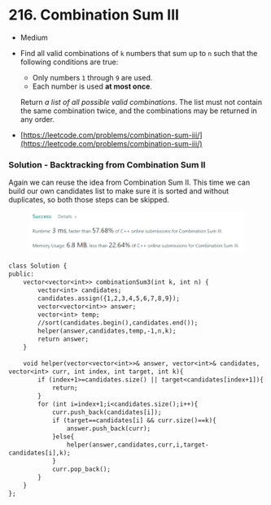 # 216. Combination Sum III

* Medium
*   Find all valid combinations of `k` numbers that sum up to `n` such that the following conditions are true:

    * Only numbers `1` through `9` are used.
    * Each number is used **at most once**.

    Return _a list of all possible valid combinations_. The list must not contain the same combination twice, and the combinations may be returned in any order.
* [https://leetcode.com/problems/combination-sum-iii/](https://leetcode.com/problems/combination-sum-iii/)

### Solution - Backtracking from Combination Sum II

Again we can reuse the idea from Combination Sum II. This time we can build our own candidates list to make sure it is sorted and without duplicates, so both those steps can be skipped.&#x20;

<figure><img src="../.gitbook/assets/image (3) (3).png" alt=""><figcaption></figcaption></figure>

```
class Solution {
public:
    vector<vector<int>> combinationSum3(int k, int n) { 
        vector<int> candidates;
        candidates.assign({1,2,3,4,5,6,7,8,9});
        vector<vector<int>> answer;
        vector<int> temp;
        //sort(candidates.begin(),candidates.end());
        helper(answer,candidates,temp,-1,n,k);
        return answer;
    }
    
    void helper(vector<vector<int>>& answer, vector<int>& candidates, vector<int> curr, int index, int target, int k){
        if (index+1>=candidates.size() || target<candidates[index+1]){
            return;
        }
        for (int i=index+1;i<candidates.size();i++){
            curr.push_back(candidates[i]);
            if (target==candidates[i] && curr.size()==k){
                answer.push_back(curr);
            }else{
                helper(answer,candidates,curr,i,target-candidates[i],k);
            }
            curr.pop_back();
        }
    }
};
```
